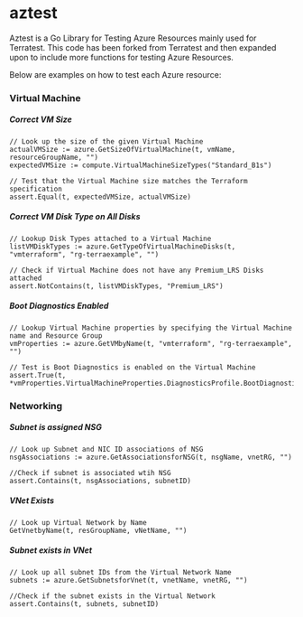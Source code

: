 # aztest
Aztest is a Go Library for Testing Azure Resources mainly used for Terratest. This code has been forked from Terratest and then expanded upon to include more functions for testing Azure Resources. 

Below are examples on how to test each Azure resource:


### Virtual Machine

##### Correct VM Size
```
// Look up the size of the given Virtual Machine
actualVMSize := azure.GetSizeOfVirtualMachine(t, vmName, resourceGroupName, "")
expectedVMSize := compute.VirtualMachineSizeTypes("Standard_B1s")

// Test that the Virtual Machine size matches the Terraform specification
assert.Equal(t, expectedVMSize, actualVMSize)
```

##### Correct VM Disk Type on All Disks
```
// Lookup Disk Types attached to a Virtual Machine
listVMDiskTypes := azure.GetTypeOfVirtualMachineDisks(t, "vmterraform", "rg-terraexample", "")

// Check if Virtual Machine does not have any Premium_LRS Disks attached
assert.NotContains(t, listVMDiskTypes, "Premium_LRS")
```

##### Boot Diagnostics Enabled
```
// Lookup Virtual Machine properties by specifying the Virtual Machine name and Resource Group
vmProperties := azure.GetVMbyName(t, "vmterraform", "rg-terraexample", "")

// Test is Boot Diagnostics is enabled on the Virtual Machine
assert.True(t, *vmProperties.VirtualMachineProperties.DiagnosticsProfile.BootDiagnostics.Enabled)
```



### Networking

##### Subnet is assigned NSG

```
// Look up Subnet and NIC ID associations of NSG
nsgAssociations := azure.GetAssociationsforNSG(t, nsgName, vnetRG, "")

//Check if subnet is associated wtih NSG
assert.Contains(t, nsgAssociations, subnetID)
```

##### VNet Exists
```
// Look up Virtual Network by Name
GetVnetbyName(t, resGroupName, vNetName, "")

```
##### Subnet exists in VNet
```
// Look up all subnet IDs from the Virtual Network Name
subnets := azure.GetSubnetsforVnet(t, vnetName, vnetRG, "")

//Check if the subnet exists in the Virtual Network
assert.Contains(t, subnets, subnetID)
```
